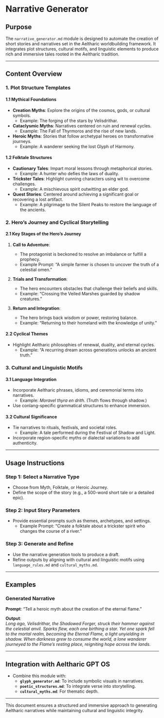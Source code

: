 # **Narrative Generator**

## **Purpose**
The `narrative_generator.md` module is designed to automate the creation of short stories and narratives set in the Aeltharic worldbuilding framework. It integrates plot structures, cultural motifs, and linguistic elements to produce rich and immersive tales rooted in the Aeltharic tradition.

---

## **Content Overview**

### **1. Plot Structure Templates**

#### **1.1 Mythical Foundations**
- **Creation Myths**: Explore the origins of the cosmos, gods, or cultural symbols.
  - Example: The forging of the stars by Velisdrithar.
- **Cataclysmic Myths**: Narratives centered on ruin and renewal cycles.
  - Example: The Fall of Thyrmoros and the rise of new lands.
- **Heroic Myths**: Stories that follow archetypal heroes on transformative journeys.
  - Example: A wanderer seeking the lost Glyph of Harmony.

#### **1.2 Folktale Structures**
- **Cautionary Tales**: Impart moral lessons through metaphorical stories.
  - Example: A hunter who defies the laws of duality.
- **Trickster Tales**: Highlight cunning characters using wit to overcome challenges.
  - Example: A mischievous spirit outwitting an elder god.
- **Quest Stories**: Centered around achieving a significant goal or recovering a lost artifact.
  - Example: A pilgrimage to the Silent Peaks to restore the language of the ancients.

### **2. Hero’s Journey and Cyclical Storytelling**

#### **2.1 Key Stages of the Hero’s Journey**
1. **Call to Adventure**:
   - The protagonist is beckoned to resolve an imbalance or fulfill a prophecy.
   - Example Prompt: “A simple farmer is chosen to uncover the truth of a celestial omen.”

2. **Trials and Transformation**:
   - The hero encounters obstacles that challenge their beliefs and skills.
   - Example: “Crossing the Veiled Marshes guarded by shadow creatures.”

3. **Return and Integration**:
   - The hero brings back wisdom or power, restoring balance.
   - Example: “Returning to their homeland with the knowledge of unity.”

#### **2.2 Cyclical Themes**
- Highlight Aeltharic philosophies of renewal, duality, and eternal cycles.
  - Example: “A recurring dream across generations unlocks an ancient truth.”

### **3. Cultural and Linguistic Motifs**

#### **3.1 Language Integration**
- Incorporate Aeltharic phrases, idioms, and ceremonial terms into narratives.
  - Example: _Moravel thyra en drith._ (Truth flows through shadow.)
- Use conlang-specific grammatical structures to enhance immersion.

#### **3.2 Cultural Significance**
- Tie narratives to rituals, festivals, and societal roles.
  - Example: A tale performed during the Festival of Shadow and Light.
- Incorporate region-specific myths or dialectal variations to add authenticity.

---

## **Usage Instructions**

### **Step 1: Select a Narrative Type**
- Choose from Myth, Folktale, or Heroic Journey.
- Define the scope of the story (e.g., a 500-word short tale or a detailed epic).

### **Step 2: Input Story Parameters**
- Provide essential prompts such as themes, archetypes, and settings.
  - Example Prompt: “Create a folktale about a trickster spirit who changes the course of a river.”

### **Step 3: Generate and Refine**
- Use the narrative generation tools to produce a draft.
- Refine outputs by aligning with cultural and linguistic motifs using `language_rules.md` and `cultural_myths.md`.

---

## **Examples**

### **Generated Narrative**
**Prompt**: “Tell a heroic myth about the creation of the eternal flame.”

**Output**:  
_Long ago, Velisdrithar, the Shadowed Forger, struck their hammer against the celestial anvil. Sparks flew, each one birthing a star. Yet one spark fell to the mortal realm, becoming the Eternal Flame, a light unyielding in shadow. When darkness grew to consume the world, a lone wanderer journeyed to the Flame’s resting place, reigniting hope across the lands._

---

## **Integration with Aeltharic GPT OS**

- Combine this module with:
  - **`glyph_generator.md`**: To include symbolic visuals in narratives.
  - **`poetic_structures.md`**: To integrate verse into storytelling.
  - **`cultural_myths.md`**: For thematic depth.

---

This document ensures a structured and immersive approach to generating Aeltharic narratives while maintaining cultural and linguistic integrity.
